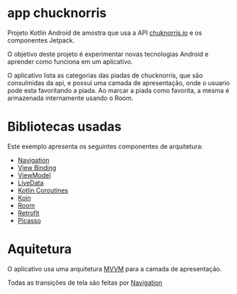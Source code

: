 # app chucknorris
Projeto Kotlin Android de amostra que usa a API [chuknorris.io](https://api.chucknorris.io/) e os componentes Jetpack.

O objetivo deste projeto é experimentar novas tecnologias Android e aprender como funciona em um aplicativo.

O aplicativo lista as categorias das piadas de chucknorris, que são consulmidas da api, e possui uma camada de apresentação, onde o usuario pode esta favoritando a piada. 
Ao  marcar a piada como favorita, a mesma é armazenada internamente usando o Room.

# Bibliotecas usadas
Este exemplo apresenta os seguintes componentes de arquitetura:

- [Navigation](https://developer.android.com/guide/navigation)
- [View Binding](https://developer.android.com/topic/libraries/view-binding)
- [ViewModel](https://developer.android.com/topic/libraries/architecture/viewmodel)
- [LiveData](https://developer.android.com/topic/libraries/architecture/livedata)
- [Kotlin Coroutines](https://developer.android.com/kotlin/coroutines)
- [Koin](https://insert-koin.io/)
- [Room](https://developer.android.com/training/data-storage/room)
- [Retrofit](https://github.com/square/retrofit)
- [Picasso](https://square.github.io/picasso/)

# Aquitetura 
O aplicativo usa uma arquitetura [MVVM](https://developer.android.com/jetpack/guide) para a camada de apresentação.

Todas as transições de tela são feitas por [Navigation](https://developer.android.com/guide/navigation)
